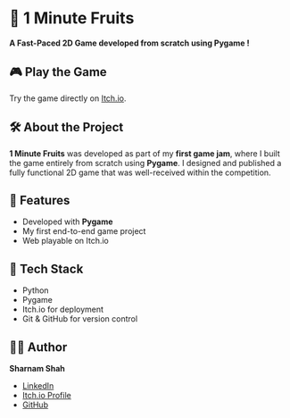 # 🍉 1 Minute Fruits

**A Fast-Paced 2D Game developed from scratch using Pygame !**

## 🎮 Play the Game
Try the game directly on [Itch.io](https://sdsesta.itch.io/1-minute-fruits).

## 🛠️ About the Project
**1 Minute Fruits** was developed as part of my **first game jam**, where I built the game entirely from scratch using **Pygame**. I designed and published a fully functional 2D game that was well-received within the competition.

## 🚀 Features
- Developed with **Pygame**  
- My first end-to-end game project  
- Web playable on Itch.io  

## 📂 Tech Stack
- Python  
- Pygame  
- Itch.io for deployment  
- Git & GitHub for version control  

## 👨‍💻 Author
**Sharnam Shah**  
- [LinkedIn](https://www.linkedin.com/in/sharnamshah)  
- [Itch.io Profile](https://sdsesta.itch.io/)  
- [GitHub](https://github.com/SharnamShah01)  
